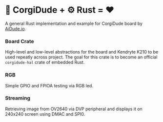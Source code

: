 # :dog: CorgiDude + ⚙️ Rust = :heart:

A general Rust implementation and example for CorgiDude board by [AiDude.io](https://aidude.io).

### Board Crate

High-level and low-level abstractions for the board and Kendryte K210 to be used repeatly across project. The goal 
for this crate is to become an official `corgidude-hal` crate of embedded Rust. 

### RGB 

Simple GPIO and FPIOA testing via RGB led. 

### Streaming

Retrieving image from OV2640 via DVP peripheral and displays it on 240x240 screen using DMAC and SPI0.
